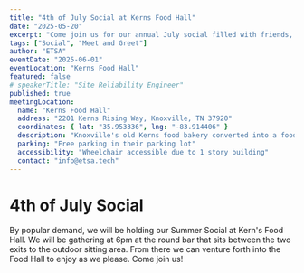 ```yaml
---
title: "4th of July Social at Kerns Food Hall"
date: "2025-05-20"
excerpt: "Come join us for our annual July social filled with friends, beer, and food!"
tags: ["Social", "Meet and Greet"]
author: "ETSA"
eventDate: "2025-06-01"
eventLocation: "Kerns Food Hall"
featured: false
# speakerTitle: "Site Reliability Engineer"
published: true
meetingLocation:
  name: "Kerns Food Hall"
  address: "2201 Kerns Rising Way, Knoxville, TN 37920"
  coordinates: { lat: "35.953336", lng: "-83.914406" }
  description: "Knoxville's old Kerns food bakery converted into a food hall with a variety of food options and open seating"
  parking: "Free parking in their parking lot"
  accessibility: "Wheelchair accessible due to 1 story building"
  contact: "info@etsa.tech"
---
```


# 4th of July Social

By popular demand, we will be holding our Summer Social at Kern's Food Hall. We will be gathering at 6pm at the round bar that sits between the two exits to the outdoor sitting area. From there we can venture forth into the Food Hall to enjoy as we please. Come join us!
